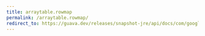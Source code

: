 ```yaml
---
title: arraytable.rowmap
permalink: /arraytable.rowmap/
redirect_to: https://guava.dev/releases/snapshot-jre/api/docs/com/google/common/collect/ArrayTable.html#rowMap--
---
```

